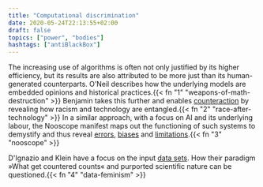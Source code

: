 ```yaml
---
title: "Computational discrimination"
date: 2020-05-24T22:13:55+02:00
draft: false
topics: ["power", "bodies"]
hashtags: ["antiBlackBox"]
---
```


The increasing use of algorithms is often not only justified by its higher efficiency, but its results are also attributed to be more just than its human-generated counterparts. O’Neil describes how the underlying models are embedded opinions and historical practices.{{< fn "1" "weapons-of-math-destruction" >}} Benjamin takes this further and enables [counteraction](http://radicalaiproject.org/) by revealing how racism and technology are entangled.{{< fn "2" "race-after-technology" >}} In a similar approach, with a focus on AI and its underlying labour, the Nooscope manifest maps out the functioning of such systems to demystify and thus reveal [errors](https://www.theguardian.com/technology/2018/jan/12/google-racism-ban-gorilla-black-people), [biases](https://algorithmwatch.org/en/story/google-vision-racism/) and [limitations](https://fortune.com/2018/10/10/amazon-ai-recruitment-bias-women-sexist/).{{< fn "3" "nooscope" >}}

D'Ignazio and Klein have a focus on the input [data sets](https://github.com/MimiOnuoha/missing-datasets). How their paradigm »What get countered counts« and purported scientific nature can be questioned.{{< fn "4" "data-feminism" >}}